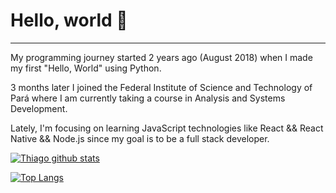 # Hello, world 👋

<!--
**pgThiago/pgThiago** is a ✨ _special_ ✨ repository because its `README.md` (this file) appears on your GitHub profile.

Here are some ideas to get you started:

- 🔭 I’m currently working on ...
- 🌱 I’m currently learning ...
- 👯 I’m looking to collaborate on ...
- 🤔 I’m looking for help with ...
- 💬 Ask me about ...
- 📫 How to reach me: ...
- 😄 Pronouns: ...
- ⚡ Fun fact: ...
-->

---     
<p>
  My programming journey started 2 years ago (August 2018)
  when I made my first "Hello, World" using Python.
</p>

<p>
  3 months later I joined the Federal Institute of Science and Technology of Pará
  where I am currently taking a course in Analysis and Systems Development.
</p>

<p>
  Lately, I'm focusing on learning JavaScript technologies like
  React && React Native && Node.js since my goal is to be a
  full stack developer.
</p>


[![Thiago github stats](https://github-readme-stats.vercel.app/api?username=pgthiago&theme=synthwave&include_all_commits=true)](https://github.com/pgthiago)

[![Top Langs](https://github-readme-stats.vercel.app/api/top-langs/?username=pgthiago&layout=compact&theme=synthwave)](https://github.com/pgthiago)
